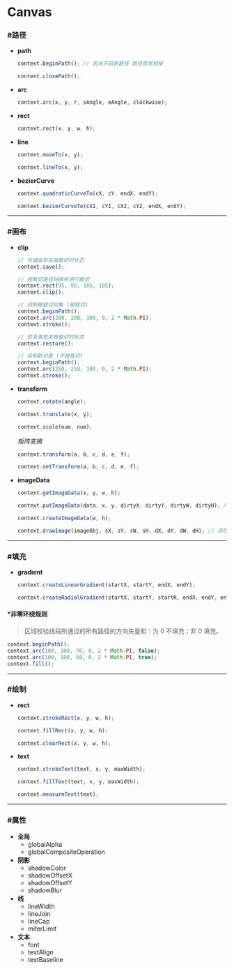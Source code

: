 # Canvas #

### #路径 ###
+ __path__

    ```javascript
    context.beginPath(); // 若未开启新路径 路径首尾相接
    ```
    ```javascript
    context.closePath();
    ```
+ __arc__

    ```javascript
    context.arc(x, y, r, sAngle, eAngle, clockwise);
    ```
+ __rect__

    ```javascript
    context.rect(x, y, w, h);
    ```
+ __line__

    ```javascript
    context.moveTo(x, y);
    ```
    ```javascript
    context.lineTo(x, y);
    ```
+ __bezierCurve__

    ```javascript
    context.quadraticCurveTo(cX, cY, endX, endY);
    ```
    ```javascript
    context.bezierCurveTo(cX1, cY1, cX2, cY2, endX, endY);
    ```

*****

### #画布 ###
+ __clip__

    ```javascript
    // 存储画布未被裁切时状态
    context.save();
    
    // 按裁切路径将画布进行裁切
    context.rect(95, 95, 105, 105);
    context.clip();
    
    // 绘制被裁切对象 (被裁切)
    context.beginPath();
    context.arc(200, 200, 100, 0, 2 * Math.PI);
    context.stroke();
    
    // 恢复画布未被裁切时状态
    context.restore();
    
    // 绘制新对象 (不被裁切)
    context.beginPath();
    context.arc(250, 250, 100, 0, 2 * Math.PI);
    context.stroke();
    ```
+ __transform__

    ```javascript
    context.rotate(angle);
    ```
    ```javascript
    context.translate(x, y);
    ```
    ```javascript
    context.scale(num, num);
    ```

    _矩阵变换_
    ```javascript
    context.transform(a, b, c, d, e, f);
    ```
    ```javascript
    context.setTransform(a, b, c, d, e, f);
    ```
+ __imageData__

    ```javascript
    context.getImageData(x, y, w, h);
    ```
    ```javascript  
    context.putImageData(data, x, y, dirtyX, dirtyY, dirtyW, dirtyH); //不受全局属性影响
    ```
    ```javascript
    context.createImageData(w, h);
    ```
    ```javascript
    context.drawImage(imageObj, sX, sY, sW, sH, dX, dY, dW, dH); // 须在图片加载完毕后执行 受全局属性影响
    ```

*****

### #填充 ###
+ __gradient__

    ```javascript
    context.createLinearGradient(startX, startY, endX, endY);
    ```
    ```javascript
    context.createRadialGradient(startX, startY, startR, endX, endY, endR);
    ```

#### *非零环绕规则 ####

> 区域校验线段所通过的所有路径的方向矢量和：为 0 不填充；非 0 填充。

```javascript
context.beginPath();
context.arc(100, 100, 70, 0, 2 * Math.PI, false);
context.arc(100, 100, 50, 0, 2 * Math.PI, true);
context.fill();
```

*****

### #绘制 ###
+ __rect__

    ```javascript
    context.strokeRect(x, y, w, h);
    ```
    ```javascript
    context.fillRect(x, y, w, h);
    ```
    ```javascript
    context.clearRect(x, y, w, h);
    ```
+ __text__

    ```javascript
    context.strokeText(text, x, y, maxWidth);
    ```
    ```javascript
    context.fillText(text, x, y, maxWidth);
    ```
    ```javascript
    context.measureText(text);
    ```

*****

### #属性 ###
+ __全局__
    + globalAlpha
    + globalCompositeOperation
+ __阴影__
    + shadowColor
    + shadowOffsetX
    + shadowOffsetY
    + shadowBlur
+ __线__
    + lineWidth
    + lineJoin
    + lineCap
    + miterLimit
+ __文本__
    + font
    + textAlign
    + textBaseline